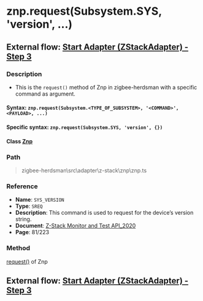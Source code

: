 # znp.request(Subsystem.SYS, 'version', ...)

## External flow: [Start Adapter (ZStackAdapter) - Step 3](5_3_4_3_start_adapter_(zstackadapter).md)

### Description
- This is the `request()` method of Znp in zigbee-herdsman with a specific command as argument.

#### Syntax: `znp.request(Subsystem.<TYPE_OF_SUBSYSTEM>, '<COMMAND>', <PAYLOAD>, ...)`

#### Specific syntax: `znp.request(Subsystem.SYS, 'version', {})`

#### Class [Znp](...)

### Path
> zigbee-herdsman\src\adapter\z-stack\znp\znp.ts

### Reference
- **Name**: `SYS_VERSION`
- **Type**: `SREQ`
- **Description**: This command is used to request for the device’s version string.
- **Document**: [Z-Stack Monitor and Test API_2020](https://drive.google.com/file/d/1y9t4c9erLgI0HNlFCsCABP23IFJd_A_n/view?usp=sharing)
- **Page**: 81/223

### Method
[request()]() of Znp

## External flow: [Start Adapter (ZStackAdapter) - Step 3](5_3_4_3_start_adapter_(zstackadapter).md)